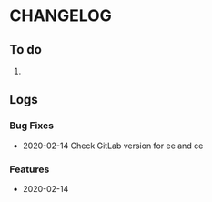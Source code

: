 # CHANGELOG

## To do

1. 

## Logs

### Bug Fixes

* 2020-02-14  Check GitLab version for ee and ce

### Features

* 2020-02-14  
